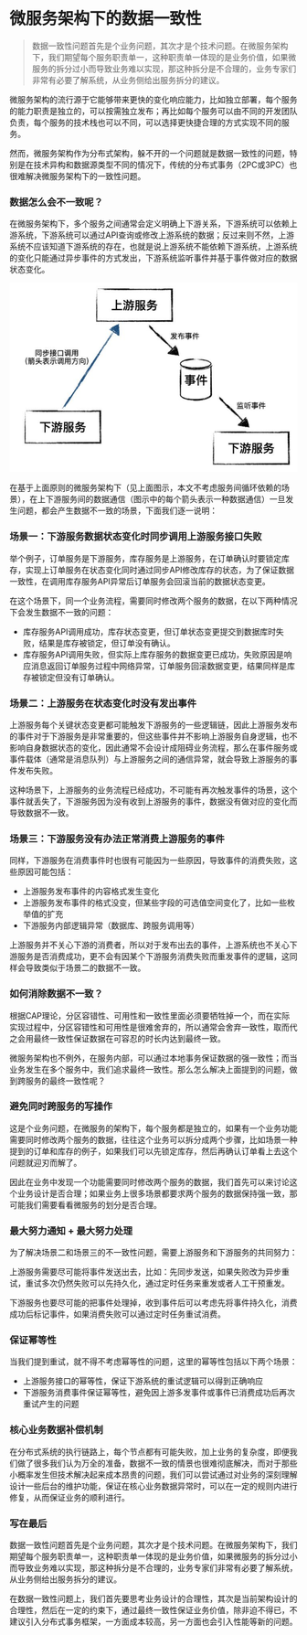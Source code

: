 # 微服务架构下的数据一致性



> 数据一致性问题首先是个业务问题，其次才是个技术问题。在微服务架构下，我们期望每个服务职责单一，这种职责单一体现的是业务价值，如果微服务的拆分过小而导致业务难以实现，那这种拆分是不合理的，业务专家们非常有必要了解系统，从业务侧给出服务拆分的建议。

微服务架构的流行源于它能够带来更快的变化响应能力，比如独立部署，每个服务的能力职责是独立的，可以按需独立发布；再比如每个服务可以由不同的开发团队负责，每个服务的技术栈也可以不同，可以选择更快捷合理的方式实现不同的服务。

然而，微服务架构作为分布式架构，躲不开的一个问题就是数据一致性的问题，特别是在技术异构和数据源类型不同的情况下，传统的分布式事务（2PC或3PC）也很难解决微服务架构下的一致性问题。

### **数据怎么会不一致呢？**

在微服务架构下，多个服务之间通常会定义明确上下游关系，下游系统可以依赖上游系统，下游系统可以通过API查询或修改上游系统的数据；反过来则不然，上游系统不应该知道下游系统的存在，也就是说上游系统不能依赖下游系统，上游系统的变化只能通过异步事件的方式发出，下游系统监听事件并基于事件做对应的数据状态变化。

![img](微服务架构下的数据一致性.assets/v2-5d79e72f1a6d4a10c1e00b2b863d281c_720w.jpg)

在基于上面原则的微服务架构下（见上面图示，本文不考虑服务间循环依赖的场景），在上下游服务间的数据通信（图示中的每个箭头表示一种数据通信）一旦发生问题，都会产生数据不一致的场景，下面我们逐一说明：

### **场景一：下游服务数据状态变化时同步调用上游服务接口失败**

举个例子，订单服务是下游服务，库存服务是上游服务，在订单确认时要锁定库存，实现上订单服务在状态变化同时通过同步API修改库存的状态，为了保证数据一致性，在调用库存服务API异常后订单服务会回滚当前的数据状态变更。

在这个场景下，同一个业务流程，需要同时修改两个服务的数据，在以下两种情况下会发生数据不一致的问题：

- 库存服务API调用成功，库存状态变更，但订单状态变更提交到数据库时失败，结果是库存被锁定，但订单没有确认。
- 库存服务API调用失败，但实际上库存服务的数据变更已成功，失败原因是响应消息返回订单服务过程中网络异常，订单服务回滚数据变更，结果同样是库存被锁定但没有订单确认。

### **场景二：上游服务在状态变化时没有发出事件**

上游服务每个关键状态变更都可能触发下游服务的一些逻辑链，因此上游服务发布的事件对于下游服务是非常重要的，但这些事件并不影响上游服务自身逻辑，也不影响自身数据状态的变化，因此通常不会设计成阻碍业务流程，那么在事件服务或事件载体（通常是消息队列）与上游服务之间的通信异常，就会导致上游服务的事件发布失败。

这种场景下，上游服务的业务流程已经成功，不可能有再次触发事件的场景，这个事件就丢失了，下游服务因为没有收到上游服务的事件，数据没有做对应的变化而导致数据不一致。

### **场景三：下游服务没有办法正常消费上游服务的事件**

同样，下游服务在消费事件时也很有可能因为一些原因，导致事件的消费失败，这些原因可能包括：

- 上游服务发布事件的内容格式发生变化
- 上游服务发布事件的格式没变，但某些字段的可选值空间变化了，比如一些枚举值的扩充
- 下游服务内部逻辑异常（数据库、跨服务调用等）

上游服务并不关心下游的消费者，所以对于发布出去的事件，上游系统也不关心下游服务是否消费成功，更不会有因某个下游服务消费失败而重发事件的逻辑，这同样会导致类似于场景二的数据不一致。

### **如何消除数据不一致？**

根据CAP理论，分区容错性、可用性和一致性里面必须要牺牲掉一个，而在实际实现过程中，分区容错性和可用性是很难舍弃的，所以通常会舍弃一致性，取而代之会用最终一致性保证数据在可容忍的时长内达到最终一致。

微服务架构也不例外，在服务内部，可以通过本地事务保证数据的强一致性；而当业务发生在多个服务中，我们追求最终一致性。那么怎么解决上面提到的问题，做到跨服务的最终一致性呢？

### **避免同时跨服务的写操作**

这是个业务问题，在微服务的架构下，每个服务都是独立的，如果有一个业务功能需要同时修改两个服务的数据，往往这个业务可以拆分成两个步骤，比如场景一种提到的订单和库存的例子，如果我们可以先锁定库存，然后再确认订单看上去这个问题就迎刃而解了。

因此在业务中发现一个功能需要同时修改两个服务的数据，我们首先可以来讨论这个业务设计是否合理；如果业务上很多场景都要求两个服务的数据保持强一致，那可能我们需要看看微服务的划分是否合理。

### **最大努力通知 + 最大努力处理**

为了解决场景二和场景三的不一致性问题，需要上游服务和下游服务的共同努力：

上游服务需要尽可能将事件发送出去，比如：先同步发送，如果失败改为异步重试，重试多次仍然失败可以先持久化，通过定时任务来重发或者人工干预重发。

下游服务也要尽可能的把事件处理掉，收到事件后可以考虑先将事件持久化，消费成功后标记事件，如果消费失败可以通过定时任务重试消费。

### **保证幂等性**

当我们提到重试，就不得不考虑幂等性的问题，这里的幂等性包括以下两个场景：

- 上游服务接口的幂等性，保证下游系统的重试逻辑可以得到正确响应
- 下游服务消费事件保证幂等性，避免因上游多发事件或事件已消费成功后再次重试产生的问题

### **核心业务数据补偿机制**

在分布式系统的执行链路上，每个节点都有可能失败，加上业务的复杂度，即便我们做了很多我们认为万全的准备，数据不一致的情景也很难彻底解决，而对于那些小概率发生但技术解决起来成本昂贵的问题，我们可以尝试通过对业务的深刻理解设计一些后台的维护功能，保证在核心业务数据异常时，可以在一定的规则内进行修复，从而保证业务的顺利进行。

### **写在最后**

数据一致性问题首先是个业务问题，其次才是个技术问题。在微服务架构下，我们期望每个服务职责单一，这种职责单一体现的是业务价值，如果微服务的拆分过小而导致业务难以实现，那这种拆分是不合理的，业务专家们非常有必要了解系统，从业务侧给出服务拆分的建议。

在数据一致性问题上，我们首先要思考业务设计的合理性，其次是当前架构设计的合理性，然后在一定的约束下，通过最终一致性保证业务价值，除非迫不得已，不建议引入分布式事务框架，一方面成本较高，另一方面也会引入性能等新的问题。